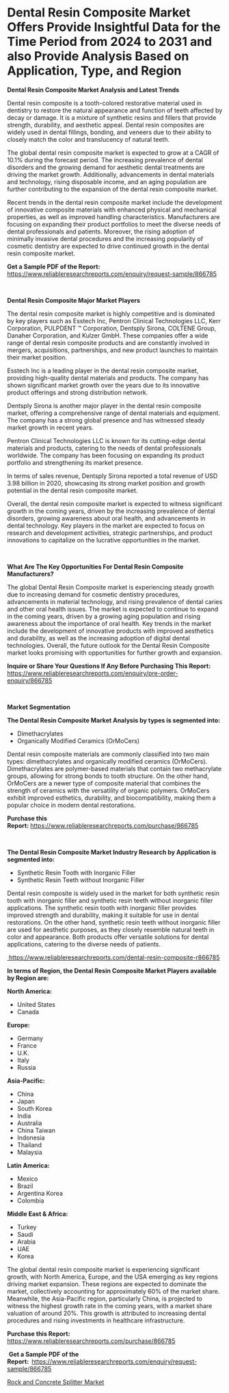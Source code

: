 <p><h1>Dental Resin Composite Market Offers Provide Insightful Data for the Time Period from 2024 to 2031 and also Provide Analysis Based on Application, Type, and Region</h1></p><p><strong>Dental Resin Composite Market Analysis and Latest Trends</strong></p>
<p><p>Dental resin composite is a tooth-colored restorative material used in dentistry to restore the natural appearance and function of teeth affected by decay or damage. It is a mixture of synthetic resins and fillers that provide strength, durability, and aesthetic appeal. Dental resin composites are widely used in dental fillings, bonding, and veneers due to their ability to closely match the color and translucency of natural teeth.</p><p>The global dental resin composite market is expected to grow at a CAGR of 10.1% during the forecast period. The increasing prevalence of dental disorders and the growing demand for aesthetic dental treatments are driving the market growth. Additionally, advancements in dental materials and technology, rising disposable income, and an aging population are further contributing to the expansion of the dental resin composite market.</p><p>Recent trends in the dental resin composite market include the development of innovative composite materials with enhanced physical and mechanical properties, as well as improved handling characteristics. Manufacturers are focusing on expanding their product portfolios to meet the diverse needs of dental professionals and patients. Moreover, the rising adoption of minimally invasive dental procedures and the increasing popularity of cosmetic dentistry are expected to drive continued growth in the dental resin composite market.</p></p>
<p><strong>Get a Sample PDF of the Report:&nbsp;</strong> <a href="https://www.reliableresearchreports.com/enquiry/request-sample/866785">https://www.reliableresearchreports.com/enquiry/request-sample/866785</a></p>
<p>&nbsp;</p>
<p><strong>Dental Resin Composite Major Market Players</strong></p>
<p><p>The dental resin composite market is highly competitive and is dominated by key players such as Esstech Inc, Pentron Clinical Technologies LLC, Kerr Corporation, PULPDENT ™ Corporation, Dentsply Sirona, COLTENE Group, Danaher Corporation, and Kulzer GmbH. These companies offer a wide range of dental resin composite products and are constantly involved in mergers, acquisitions, partnerships, and new product launches to maintain their market position.</p><p>Esstech Inc is a leading player in the dental resin composite market, providing high-quality dental materials and products. The company has shown significant market growth over the years due to its innovative product offerings and strong distribution network.</p><p>Dentsply Sirona is another major player in the dental resin composite market, offering a comprehensive range of dental materials and equipment. The company has a strong global presence and has witnessed steady market growth in recent years.</p><p>Pentron Clinical Technologies LLC is known for its cutting-edge dental materials and products, catering to the needs of dental professionals worldwide. The company has been focusing on expanding its product portfolio and strengthening its market presence.</p><p>In terms of sales revenue, Dentsply Sirona reported a total revenue of USD 3.98 billion in 2020, showcasing its strong market position and growth potential in the dental resin composite market.</p><p>Overall, the dental resin composite market is expected to witness significant growth in the coming years, driven by the increasing prevalence of dental disorders, growing awareness about oral health, and advancements in dental technology. Key players in the market are expected to focus on research and development activities, strategic partnerships, and product innovations to capitalize on the lucrative opportunities in the market.</p></p>
<p>&nbsp;</p>
<p><strong>What Are The Key Opportunities For Dental Resin Composite Manufacturers?</strong></p>
<p><p>The global Dental Resin Composite market is experiencing steady growth due to increasing demand for cosmetic dentistry procedures, advancements in material technology, and rising prevalence of dental caries and other oral health issues. The market is expected to continue to expand in the coming years, driven by a growing aging population and rising awareness about the importance of oral health. Key trends in the market include the development of innovative products with improved aesthetics and durability, as well as the increasing adoption of digital dental technologies. Overall, the future outlook for the Dental Resin Composite market looks promising with opportunities for further growth and expansion.</p></p>
<p><strong>Inquire or Share Your Questions If Any Before Purchasing This Report:</strong> <a href="https://www.reliableresearchreports.com/enquiry/pre-order-enquiry/866785">https://www.reliableresearchreports.com/enquiry/pre-order-enquiry/866785</a></p>
<p>&nbsp;</p>
<p><strong>Market Segmentation</strong></p>
<p><strong>The Dental Resin Composite Market Analysis by types is segmented into:</strong></p>
<p><ul><li>Dimethacrylates</li><li>Organically Modified Ceramics (OrMoCers)</li></ul></p>
<p><p>Dental resin composite materials are commonly classified into two main types: dimethacrylates and organically modified ceramics (OrMoCers). Dimethacrylates are polymer-based materials that contain two methacrylate groups, allowing for strong bonds to tooth structure. On the other hand, OrMoCers are a newer type of composite material that combines the strength of ceramics with the versatility of organic polymers. OrMoCers exhibit improved esthetics, durability, and biocompatibility, making them a popular choice in modern dental restorations.</p></p>
<p><strong>Purchase this Report:&nbsp;</strong><a href="https://www.reliableresearchreports.com/purchase/866785">https://www.reliableresearchreports.com/purchase/866785</a></p>
<p>&nbsp;</p>
<p><strong>The Dental Resin Composite Market Industry Research by Application is segmented into:</strong></p>
<p><ul><li>Synthetic Resin Tooth with Inorganic Filler</li><li>Synthetic Resin Teeth without Inorganic Filler</li></ul></p>
<p><p>Dental resin composite is widely used in the market for both synthetic resin tooth with inorganic filler and synthetic resin teeth without inorganic filler applications. The synthetic resin tooth with inorganic filler provides improved strength and durability, making it suitable for use in dental restorations. On the other hand, synthetic resin teeth without inorganic filler are used for aesthetic purposes, as they closely resemble natural teeth in color and appearance. Both products offer versatile solutions for dental applications, catering to the diverse needs of patients.</p></p>
<p><a href="https://www.reliableresearchreports.com/dental-resin-composite-r866785">&nbsp;https://www.reliableresearchreports.com/dental-resin-composite-r866785</a></p>
<p><strong>In terms of Region, the Dental Resin Composite Market Players available by Region are:</strong></p>
<p>
    <p> <strong> North America: </strong>
        <ul>
            <li>United States</li>
            <li>Canada</li>
        </ul>
        </p> 
    <p> <strong> Europe: </strong>
        <ul>
            <li>Germany</li>
            <li>France</li>
            <li>U.K.</li>
            <li>Italy</li>
            <li>Russia</li>
        </ul>
        </p> 
    <p> <strong> Asia-Pacific: </strong>
        <ul>
            <li>China</li>
            <li>Japan</li>
            <li>South Korea</li>
            <li>India</li>
            <li>Australia</li>
            <li>China Taiwan</li>
            <li>Indonesia</li>
            <li>Thailand</li>
            <li>Malaysia</li>
        </ul>
        </p> 
    <p> <strong> Latin America: </strong>
        <ul>
            <li>Mexico</li>
            <li>Brazil</li>
            <li>Argentina Korea</li>
            <li>Colombia</li>
        </ul>
        </p> 
    <p> <strong> Middle East & Africa: </strong>
        <ul>
            <li>Turkey</li>
            <li>Saudi</li>
            <li>Arabia</li>
            <li>UAE</li>
            <li>Korea</li>
        </ul>
    </p>
    </p>
<p><p>The global dental resin composite market is experiencing significant growth, with North America, Europe, and the USA emerging as key regions driving market expansion. These regions are expected to dominate the market, collectively accounting for approximately 60% of the market share. Meanwhile, the Asia-Pacific region, particularly China, is projected to witness the highest growth rate in the coming years, with a market share valuation of around 20%. This growth is attributed to increasing dental procedures and rising investments in healthcare infrastructure.</p></p>
<p><strong>Purchase this Report: </strong><a href="https://www.reliableresearchreports.com/purchase/866785">https://www.reliableresearchreports.com/purchase/866785</a></p>
<p>&nbsp;<strong>Get a Sample PDF of the Report:&nbsp;&nbsp;</strong><a href="https://www.reliableresearchreports.com/enquiry/request-sample/866785">https://www.reliableresearchreports.com/enquiry/request-sample/866785</a></p>
<p><strong></strong></p>
<p><p><a href="https://github.com/edaunhshhs/Market-Research-Report-List-1/blob/main/rock-and-concrete-splitter-market.md">Rock and Concrete Splitter Market</a></p></p>